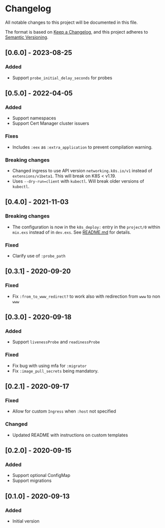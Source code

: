 # Changelog
All notable changes to this project will be documented in this file.

The format is based on [Keep a Changelog](https://keepachangelog.com/en/1.0.0/),
and this project adheres to [Semantic Versioning](https://semver.org/spec/v2.0.0.html).

## [0.6.0] - 2023-08-25
### Added
- Support `probe_initial_delay_seconds` for probes

## [0.5.0] - 2022-04-05
### Added
- Support namespaces
- Support Cert Manager cluster issuers
### Fixes
- Includes `:eex` as `:extra_application` to prevent compilation warning.
### Breaking changes
- Changed ingress to use API version `networking.k8s.io/v1` instead of `extensions/v1beta1`.  This will break on K8S < v1.19.
- Uses `--dry-run=client` with `kubectl`.  Will break older versions of `kubectl`.

## [0.4.0] - 2021-11-03
### Breaking changes
- The configuration is now in the `k8s_deploy:` entry in the `project/0` within `mix.exs` instead of in `dev.exs`.
See [README.md](README.md) for details.

### Fixed
- Clarify use of `:probe_path`

## [0.3.1] - 2020-09-20
### Fixed
- Fix `:from_to_www_redirect?` to work also with redirection from `www` to non `www`

## [0.3.0] - 2020-09-18
### Added
- Support `livenessProbe` and `readinessProbe`
### Fixed
- Fix bug with using mfa for `:migrator`
- Fix `:image_pull_secrets` being mandatory.

## [0.2.1] - 2020-09-17
### Fixed
- Allow for custom `Ingress` when `:host` not specified

### Changed
- Updated README with instructions on custom templates

## [0.2.0] - 2020-09-15
### Added
- Support optional ConfigMap
- Support migrations

## [0.1.0] - 2020-09-13
### Added
- Initial version
